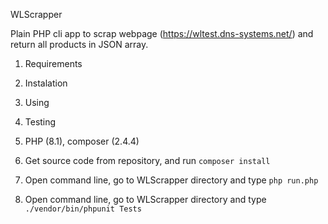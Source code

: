 WLScrapper

Plain PHP cli app to scrap webpage (https://wltest.dns-systems.net/) and return all products in JSON array.

1. Requirements
2. Instalation
3. Using
4. Testing


1. PHP (8.1), composer (2.4.4)
2. Get source code from repository, and run `composer install`
3. Open command line, go to WLScrapper directory and type `php run.php`
4. Open command line, go to WLScrapper directory and type `./vendor/bin/phpunit Tests`